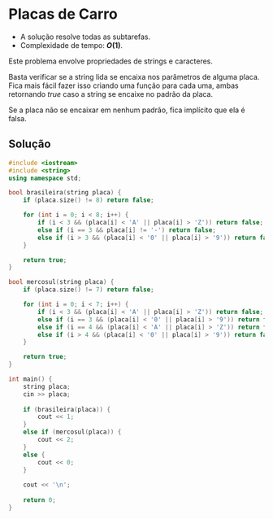 # Placas de Carro

- A solução resolve todas as subtarefas.
- Complexidade de tempo: **$O(1)$**.

Este problema envolve propriedades de strings e caracteres.

Basta verificar se a string lida se encaixa nos parâmetros de alguma placa. Fica mais fácil fazer isso criando uma função para cada uma, ambas retornando $true$ caso a string se encaixe no padrão da placa.

Se a placa não se encaixar em nenhum padrão, fica implícito que ela é falsa.

## Solução

```cpp
#include <iostream>
#include <string>
using namespace std;

bool brasileira(string placa) {
    if (placa.size() != 8) return false;

    for (int i = 0; i < 8; i++) {
        if (i < 3 && (placa[i] < 'A' || placa[i] > 'Z')) return false;
        else if (i == 3 && placa[i] != '-') return false;
        else if (i > 3 && (placa[i] < '0' || placa[i] > '9')) return false;
    }

    return true;
}

bool mercosul(string placa) {
    if (placa.size() != 7) return false;

    for (int i = 0; i < 7; i++) {
        if (i < 3 && (placa[i] < 'A' || placa[i] > 'Z')) return false;
        else if (i == 3 && (placa[i] < '0' || placa[i] > '9')) return false;
        else if (i == 4 && (placa[i] < 'A' || placa[i] > 'Z')) return false;
        else if (i > 4 && (placa[i] < '0' || placa[i] > '9')) return false;
    }

    return true;
}

int main() {
    string placa;
    cin >> placa;
    
    if (brasileira(placa)) {
        cout << 1;
    }
    else if (mercosul(placa)) {
        cout << 2;
    }
    else {
        cout << 0;
    }
    
    cout << '\n';
    
    return 0;
}
```
